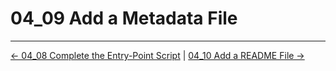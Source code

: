 # 04_09 Add a Metadata File

<!-- FooterStart -->
---
[← 04_08 Complete the Entry-Point Script](../04_08_complete_the_entrypoint_script/README.md) | [04_10 Add a README File →](../04_10_add_a_readme_file/README.md)
<!-- FooterEnd -->
